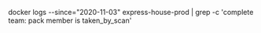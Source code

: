 docker logs --since="2020-11-03" express-house-prod | grep -c 'complete team: pack member is taken_by_scan'